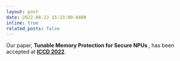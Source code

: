 ```yaml
---
layout: post
date: 2022-08-23 15:23:00-0400
inline: true
related_posts: false
---
```


Our paper, <strong>Tunable Memory Protection for Secure NPUs </strong>, has been accepted at <strong><a href="https://iccd-conf.com/2022/Home.html">ICCD 2022</a></strong>.


